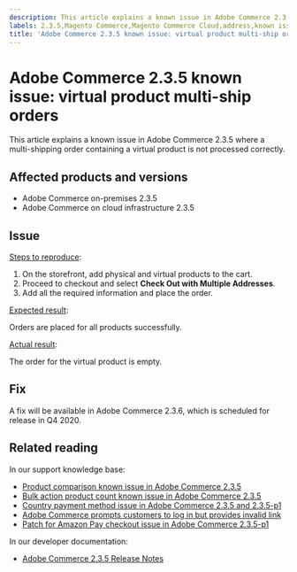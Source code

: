 ```yaml
---
description: This article explains a known issue in Adobe Commerce 2.3.5 where a multi-shipping order containing a virtual product is not processed correctly.
labels: 2.3.5,Magento Commerce,Magento Commerce Cloud,address,known issues,multishipping,order,product,troubleshooting,Adobe Commerce,cloud infrastructure,on-premises
title: 'Adobe Commerce 2.3.5 known issue: virtual product multi-ship orders'
---
```


# Adobe Commerce 2.3.5 known issue: virtual product multi-ship orders

This article explains a known issue in Adobe Commerce 2.3.5 where a multi-shipping order containing a virtual product is not processed correctly.

## Affected products and versions

* Adobe Commerce on-premises 2.3.5
* Adobe Commerce on cloud infrastructure 2.3.5

## Issue

<ins>Steps to reproduce</ins>:

1. On the storefront, add physical and virtual products to the cart.
1. Proceed to checkout and select **Check Out with Multiple Addresses**.
1. Add all the required information and place the order.

<ins>Expected result</ins>:

Orders are placed for all products successfully.

<ins>Actual result</ins>:

The order for the virtual product is empty.

## Fix

A fix will be available in Adobe Commerce 2.3.6, which is scheduled for release in Q4 2020.

## Related reading

In our support knowledge base:

* [Product comparison known issue in Adobe Commerce 2.3.5](https://support.magento.com/hc/en-us/articles/360043970452)
* [Bulk action product count known issue in Adobe Commerce 2.3.5](https://support.magento.com/hc/en-us/articles/360044839691)
* [Country payment method issue in Adobe Commerce 2.3.5 and 2.3.5-p1](https://support.magento.com/hc/en-us/articles/360043955991)
* [Adobe Commerce prompts customers to log in but provides invalid link](https://support.magento.com/hc/en-us/articles/360043857372)
* [Patch for Amazon Pay checkout issue in Adobe Commerce 2.3.5-p1](https://support.magento.com/hc/en-us/articles/360042646332)

In our developer documentation:

* [Adobe Commerce 2.3.5 Release Notes](https://devdocs.magento.com/guides/v2.3/release-notes/release-notes-2-3-5-commerce.html#known-issues)